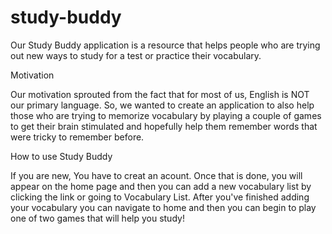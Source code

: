 # study-buddy

 Our Study Buddy application is a resource that helps people who are trying out new ways to study for a test or practice their vocabulary. 

Motivation

Our motivation sprouted from the fact that for most of us, English is NOT our primary language. So, we wanted to create an application to also help those who are trying to memorize vocabulary by playing a couple of games to get their brain stimulated and hopefully help them remember words that were tricky to remember before. 

How to use Study Buddy

If you are new, You have to creat an acount. Once that is done, you will appear on the home page and then you can add a new vocabulary list by clicking the link or going to Vocabulary List. After you've finished adding your vocabulary you can navigate to home and then you can begin to play one of two games that will help you study!